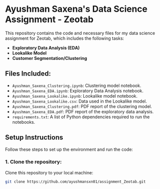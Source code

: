 # Ayushman Saxena's Data Science Assignment - Zeotab

This repository contains the code and necessary files for my data science assignment for Zeotab, which includes the following tasks:

- **Exploratory Data Analysis (EDA)**
- **Lookalike Model**
- **Customer Segmentation/Clustering**

## Files Included:

- `Ayushman_Saxena_Clustering.ipynb`: Clustering model notebook.
- `Ayushman_Saxena_EDA.ipynb`: Exploratory Data Analysis notebook.
- `Ayushman_Saxena_Lookalike.ipynb`: Lookalike model notebook.
- `Ayushman_Saxena_Lookalike.csv`: Data used in the Lookalike model.
- `Ayushman_Saxena_Clustering.pdf`: PDF report of the clustering model.
- `Ayushman_Saxena_EDA.pdf`: PDF report of the exploratory data analysis.
- `requirements.txt`: A list of Python dependencies required to run the notebooks.

## Setup Instructions

Follow these steps to set up the environment and run the code:

### 1. Clone the repository:

Clone this repository to your local machine:

```bash
git clone https://github.com/ayushmansxn01/assignment_Zeotab.git
